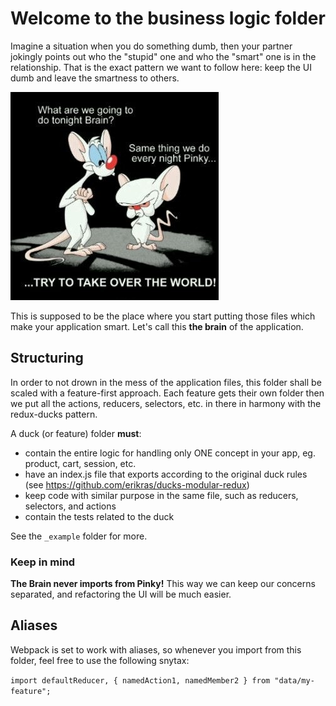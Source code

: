 # Welcome to the business logic folder

Imagine a situation when you do something dumb, then your partner jokingly points out
who the "stupid" one and who the "smart" one is in the relationship. That is the exact
pattern we want to follow here: keep the UI dumb and leave the smartness to others.

![Pinky and The Brain](../documentation/images/pinky-and-the-brain.jpg "Pinky and The Brain")
 
This is supposed to be the place where you start putting those files which make your 
application smart. Let's call this **the brain** of the application.

## Structuring

In order to not drown in the mess of the application files, this folder shall be scaled
with a feature-first approach. Each feature gets their own folder then we put all the
actions, reducers, selectors, etc. in there in harmony with the redux-ducks pattern.

A duck (or feature) folder **must**:

* contain the entire logic for handling only ONE concept in your app, eg. product, cart, session, etc.
* have an index.js file that exports according to the original duck rules (see https://github.com/erikras/ducks-modular-redux)
* keep code with similar purpose in the same file, such as reducers, selectors, and actions
* contain the tests related to the duck

See the `_example` folder for more.

### Keep in mind

**The Brain never imports from Pinky!** This way we can keep our concerns separated, and
refactoring the UI will be much easier.

## Aliases

Webpack is set to work with aliases, so whenever you import from this folder, feel free
to use the following snytax:

```import defaultReducer, { namedAction1, namedMember2 } from "data/my-feature";```